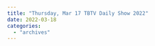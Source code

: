 ```yaml
---
title: "Thursday, Mar 17 TBTV Daily Show 2022"
date: 2022-03-18
categories: 
  - "archives"
---
```



